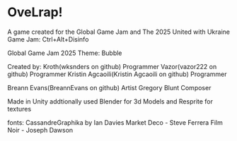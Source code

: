 # OveLrap!

A game created for the Global Game Jam and The 2025 United with Ukraine Game Jam: Ctrl+Alt+Disinfo

Global Game Jam 2025 Theme: Bubble

Created by: 
Kroth(wksnders on github) Programmer
Vazor(vazor222 on github) Programmer
Kristin Agcaoili(Kristin Agcaoili on github) Programmer

Breann Evans(BreannEvans on github) Artist
Gregory Blunt Composer

Made in Unity
addtionally used Blender for 3d Models and Resprite for textures

fonts:
CassandreGraphika by Ian Davies
Market Deco - Steve Ferrera
Film Noir - Joseph Dawson

